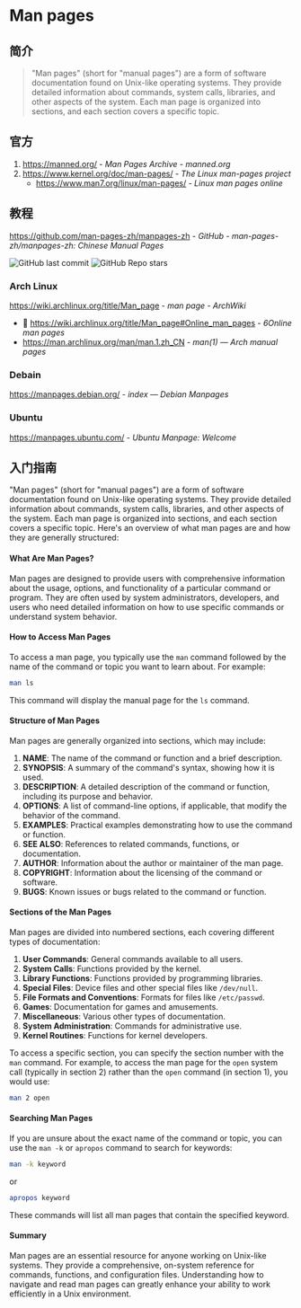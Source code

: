 # Man pages

## 简介

> "Man pages" (short for "manual pages") are a form of software documentation found on Unix-like operating systems. They provide detailed information about commands, system calls, libraries, and other aspects of the system. Each man page is organized into sections, and each section covers a specific topic.

## 官方

1. https://manned.org/ - *Man Pages Archive - manned.org*
2. https://www.kernel.org/doc/man-pages/ - *The Linux man-pages project*
    - https://www.man7.org/linux/man-pages/ - *Linux man pages online*

## 教程

https://github.com/man-pages-zh/manpages-zh - *GitHub - man-pages-zh/manpages-zh: Chinese Manual Pages*

![GitHub last commit](https://img.shields.io/github/last-commit/man-pages-zh/manpages-zh?logo=github&color=blue)
![GitHub Repo stars](https://img.shields.io/github/stars/man-pages-zh/manpages-zh?style=social)

### Arch Linux

https://wiki.archlinux.org/title/Man_page - *man page - ArchWiki*
- 👏 https://wiki.archlinux.org/title/Man_page#Online_man_pages - *6Online man pages*
- https://man.archlinux.org/man/man.1.zh_CN - *man(1) — Arch manual pages*

### Debain

https://manpages.debian.org/ - *index — Debian Manpages*

### Ubuntu

https://manpages.ubuntu.com/ - *Ubuntu Manpage: Welcome*

## 入门指南

"Man pages" (short for "manual pages") are a form of software documentation found on Unix-like operating systems. They provide detailed information about commands, system calls, libraries, and other aspects of the system. Each man page is organized into sections, and each section covers a specific topic. Here's an overview of what man pages are and how they are generally structured:

#### What Are Man Pages?

Man pages are designed to provide users with comprehensive information about the usage, options, and functionality of a particular command or program. They are often used by system administrators, developers, and users who need detailed information on how to use specific commands or understand system behavior.

#### How to Access Man Pages

To access a man page, you typically use the `man` command followed by the name of the command or topic you want to learn about. For example:

```bash
man ls
```

This command will display the manual page for the `ls` command.

#### Structure of Man Pages

Man pages are generally organized into sections, which may include:

1. **NAME**: The name of the command or function and a brief description.
2. **SYNOPSIS**: A summary of the command's syntax, showing how it is used.
3. **DESCRIPTION**: A detailed description of the command or function, including its purpose and behavior.
4. **OPTIONS**: A list of command-line options, if applicable, that modify the behavior of the command.
5. **EXAMPLES**: Practical examples demonstrating how to use the command or function.
6. **SEE ALSO**: References to related commands, functions, or documentation.
7. **AUTHOR**: Information about the author or maintainer of the man page.
8. **COPYRIGHT**: Information about the licensing of the command or software.
9. **BUGS**: Known issues or bugs related to the command or function.

#### Sections of the Man Pages

Man pages are divided into numbered sections, each covering different types of documentation:

1. **User Commands**: General commands available to all users.
2. **System Calls**: Functions provided by the kernel.
3. **Library Functions**: Functions provided by programming libraries.
4. **Special Files**: Device files and other special files like `/dev/null`.
5. **File Formats and Conventions**: Formats for files like `/etc/passwd`.
6. **Games**: Documentation for games and amusements.
7. **Miscellaneous**: Various other types of documentation.
8. **System Administration**: Commands for administrative use.
9. **Kernel Routines**: Functions for kernel developers.

To access a specific section, you can specify the section number with the `man` command. For example, to access the man page for the `open` system call (typically in section 2) rather than the `open` command (in section 1), you would use:

```bash
man 2 open
```

#### Searching Man Pages

If you are unsure about the exact name of the command or topic, you can use the `man -k` or `apropos` command to search for keywords:

```bash
man -k keyword
```

or

```bash
apropos keyword
```

These commands will list all man pages that contain the specified keyword.

#### Summary

Man pages are an essential resource for anyone working on Unix-like systems. They provide a comprehensive, on-system reference for commands, functions, and configuration files. Understanding how to navigate and read man pages can greatly enhance your ability to work efficiently in a Unix environment.
